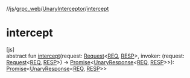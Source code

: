 //[js](../../../index.md)/[grpc_web](../index.md)/[UnaryInterceptor](index.md)/[intercept](intercept.md)

# intercept

[js]\
abstract fun [intercept](intercept.md)(request: [Request](../-request/index.md)&lt;[REQ](index.md), [RESP](index.md)&gt;, invoker: (request: [Request](../-request/index.md)&lt;[REQ](index.md), [RESP](index.md)&gt;) -&gt; [Promise](https://kotlinlang.org/api/latest/jvm/stdlib/kotlin.js/-promise/index.html)&lt;[UnaryResponse](../-unary-response/index.md)&lt;[REQ](index.md), [RESP](index.md)&gt;&gt;): [Promise](https://kotlinlang.org/api/latest/jvm/stdlib/kotlin.js/-promise/index.html)&lt;[UnaryResponse](../-unary-response/index.md)&lt;[REQ](index.md), [RESP](index.md)&gt;&gt;

